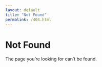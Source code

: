 ```yaml
---
layout: default
title: "Not Found"
permalink: /404.html
---
```


# Not Found

The page you’re looking for can’t be found.

